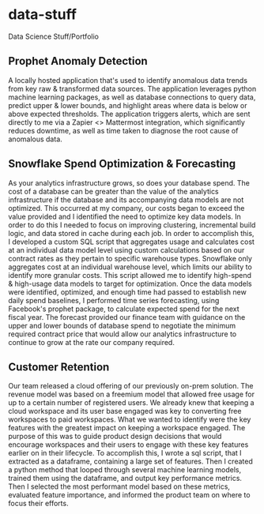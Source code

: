 # data-stuff
Data Science Stuff/Portfolio

## Prophet Anomaly Detection
A locally hosted application that's used to identify anomalous data trends from key raw & transformed data sources. The application leverages python machine learning packages, as well as database connections to query data, predict upper & lower bounds, and highlight areas where data is below or above expected thresholds. The application triggers alerts, which are sent directly to me via a Zapier <> Mattermost integration, which significantly reduces downtime, as well as time taken to diagnose the root cause of anomalous data.

## Snowflake Spend Optimization & Forecasting
As your analytics infrastructure grows, so does your database spend. The cost of a database can be greater than the value of the analytics infrastructure if the database and its accompanying data models are not optimized. This occurred at my company, our costs began to exceed the value provided and I identified the need to optimize key data models. In order to do this I needed to focus on improving clustering, incremental build logic, and data stored in cache during each job. In order to accomplish this, I developed a custom SQL script that aggregates usage and calculates cost at an individual data model level using custom calculations based on our contract rates as they pertain to specific warehouse types. Snowflake only aggregates cost at an individual warehouse level, which limits our ability to identify more granular costs. This script allowed me to identify high-spend & high-usage data models to target for optimization. Once the data models were identified, optimized, and enough time had passed to establish new daily spend baselines, I performed time series forecasting, using Facebook's prophet package, to calculate expected spend for the next fiscal year. The forecast provided our finance team with guidance on the upper and lower bounds of database spend to negotiate the minimum required contract price that would allow our analytics infrastructure to continue to grow at the rate our company required.

## Customer Retention
Our team released a cloud offering of our previously on-prem solution. The revenue model was based on a freemium model that allowed free usage for up to a certain number of registered users. We already knew that keeping a cloud workspace and its user base engaged was key to converting free workspaces to paid workspaces. What we wanted to identify were the key features with the greatest impact on keeping a workspace engaged. The purpose of this was to guide product design decisions that would encourage workspaces and their users to engage with these key features earlier on in their lifecycle. To accomplish this, I wrote a sql script, that I extracted as a dataframe, containing a large set of features. Then I created a python method that looped through several machine learning models, trained them using the dataframe, and output key performance metrics. Then I selected the most performant model based on these metrics, evaluated feature importance, and informed the product team on where to focus their efforts.
